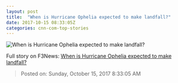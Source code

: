 ```yaml
---
layout: post
title:  "When is Hurricane Ophelia expected to make landfall?"
date: 2017-10-15 08:33:05Z
categories: cnn-com-top-stories
---
```


![When is Hurricane Ophelia expected to make landfall?](http://cdn.cnn.com/cnnnext/dam/assets/171014153621-hurricane-ophelia-101317-super-tease.jpg)




Full story on F3News: [When is Hurricane Ophelia expected to make landfall?](http://www.f3nws.com/n/EmsmHF)

> Posted on: Sunday, October 15, 2017 8:33:05 AM
